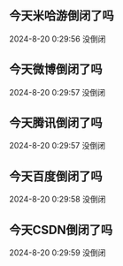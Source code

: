 ## 今天米哈游倒闭了吗

2024-8-20 0:29:56 没倒闭

## 今天微博倒闭了吗

2024-8-20 0:29:57 没倒闭

## 今天腾讯倒闭了吗

2024-8-20 0:29:57 没倒闭

## 今天百度倒闭了吗

2024-8-20 0:29:58 没倒闭

## 今天CSDN倒闭了吗

2024-8-20 0:29:59 没倒闭

